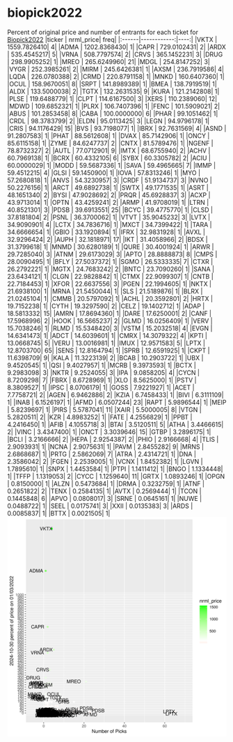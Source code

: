 # biopick2022
Percent of original price and number of entrants for each ticket for [Biopick2022](https://twitter.com/hashtag/Biopick2022)
|ticker |   nrml_price| freq|
|:------|------------:|----:|
|VKTX   | 1559.7826410|    4|
|ADMA   | 1202.8368430|    1|
|CAPR   |  729.0102431|    2|
|ARDX   |  535.4545217|    5|
|VRNA   |  508.7797574|    2|
|CRVS   |  365.1452231|    3|
|DRUG   |  298.9905252|    1|
|MREO   |  265.6249960|   21|
|MDGL   |  254.8147252|    3|
|VYGR   |  252.3985261|    2|
|MIRM   |  245.6426381|    1|
|AXSM   |  236.7919586|    4|
|LQDA   |  226.0780388|    2|
|CRMD   |  220.8791158|    1|
|MNKD   |  160.6407360|    1|
|OCUL   |  158.9670051|    8|
|SRPT   |  141.8989389|    1|
|BMEA   |  138.7919519|    1|
|ALDX   |  133.5000038|    2|
|TGTX   |  132.2631535|    9|
|KURA   |  121.2142808|    1|
|PLSE   |  119.6488779|    1|
|CLPT   |  114.6167500|    3|
|XERS   |  110.2389060|   12|
|MDWD   |  109.6852321|    1|
|PLRX   |  106.7407396|    1|
|FENC   |  101.5909021|    2|
|ABUS   |  101.2853458|    8|
|CABA   |  100.0000000|    6|
|PHAR   |   99.1051462|    1|
|CRDL   |   98.3783799|    2|
|ELDN   |   95.0113425|    3|
|LEGN   |   94.9796178|    1|
|CRIS   |   94.1176429|   15|
|BVS    |   93.7198077|    1|
|IBRX   |   92.7631569|    4|
|ASND   |   91.2807583|    1|
|PHAT   |   88.5612608|    1|
|DVAX   |   85.7142906|    1|
|ONCY   |   85.6115158|    1|
|ZYME   |   84.6247737|    2|
|CNTX   |   81.5789476|    1|
|NGENF  |   78.8732327|    2|
|AUTL   |   77.0712901|    9|
|IMTX   |   68.6755940|    2|
|ACHV   |   60.7969138|    1|
|BCRX   |   60.4332105|    6|
|SYBX   |   60.3305782|    2|
|ACIU   |   60.0000029|    1|
|MODD   |   59.5687336|    1|
|SAVA   |   59.4965665|    7|
|IMMP   |   59.4512215|    4|
|GLSI   |   59.1450900|    1|
|IOVA   |   57.8313246|    1|
|MYO    |   57.2680818|    1|
|ANVS   |   54.3230957|    3|
|CRDF   |   51.9134737|    3|
|NVNO   |   50.2276156|    1|
|ARCT   |   49.6892738|    1|
|SWTX   |   49.1771535|    1|
|ASRT   |   48.1651340|    2|
|BYSI   |   47.9028692|    2|
|PRQR   |   45.6928837|    3|
|ACXP   |   43.9713014|    1|
|OPTN   |   43.4259241|    2|
|ARMP   |   41.9708019|    1|
|LTRN   |   40.8521301|    3|
|PDSB   |   39.6913551|   25|
|BCYC   |   39.4775770|    1|
|CLSD   |   37.8181804|    2|
|PSNL   |   36.3700062|    1|
|VTVT   |   35.9045232|    3|
|LVTX   |   34.9090901|    4|
|LCTX   |   34.7836716|    1|
|MXCT   |   34.7399422|    1|
|TARA   |   34.6666654|    1|
|GBIO   |   33.1920894|    1|
|IFRX   |   32.9831928|    1|
|AVXL   |   32.9296424|    2|
|AUPH   |   32.1818971|   17|
|IKT    |   31.4058966|    2|
|BDSX   |   31.3799618|    1|
|MNMD   |   30.6280189|    1|
|QURE   |   30.4001924|    1|
|ARWR   |   29.7285040|    3|
|ATNM   |   29.6173029|    3|
|APTO   |   28.8888873|    8|
|CMPS   |   28.0090495|    1|
|BFLY   |   27.5037372|    1|
|SGMO   |   26.5333335|    7|
|CTXR   |   26.2792221|    1|
|MGTX   |   24.7683242|    2|
|BNTC   |   23.7090260|    1|
|SANA   |   23.6434121|    1|
|CLGN   |   22.9828842|    1|
|CTMX   |   22.9099307|    1|
|CNTB   |   22.7184453|    1|
|XFOR   |   22.6637556|    3|
|PGEN   |   22.1994605|    1|
|NKTX   |   21.6938100|    1|
|MRNA   |   21.5450044|    1|
|SLS    |   21.5189876|    1|
|BLRX   |   21.0245104|    1|
|CMMB   |   20.5797092|    1|
|ACHL   |   20.3592801|    2|
|HRTX   |   19.7152238|    1|
|CYTH   |   19.3297590|    2|
|CELZ   |   19.1402712|    1|
|ADAP   |   18.5813332|   15|
|AMRN   |   17.8694360|    1|
|DARE   |   17.6250001|    2|
|CANF   |   17.5968996|    2|
|HOOK   |   16.5665237|    2|
|GLMD   |   16.0256409|    1|
|VERV   |   15.7038246|    1|
|RLMD   |   15.5348420|    3|
|VSTM   |   15.2032518|    4|
|EVGN   |   14.6341473|    1|
|ADCT   |   14.6039601|    1|
|CMRX   |   14.3079322|    4|
|KPTI   |   13.0668745|    5|
|VERU   |   13.0016981|    1|
|IMUX   |   12.9571583|    5|
|LPTX   |   12.8703700|   65|
|SENS   |   12.8164794|    1|
|SPRB   |   12.6591925|    1|
|CKPT   |   11.6398709|    9|
|KALA   |   11.3223139|    2|
|BCAB   |   10.2903722|    1|
|UBX    |    9.4520545|    1|
|QSI    |    9.4027957|    1|
|MCRB   |    9.3973593|    1|
|BCTX   |    9.2983098|    3|
|NKTR   |    9.2524055|    3|
|IPA    |    9.0858205|    4|
|CYCN   |    8.7209298|    7|
|FBRX   |    8.6728969|    1|
|XLO    |    8.5625000|    1|
|PSTV   |    8.3809527|    1|
|IPSC   |    8.0706179|    1|
|GOSS   |    7.9221927|    1|
|ACET   |    7.7758721|    2|
|AGEN   |    6.9462886|    2|
|KZIA   |    6.7458433|    1|
|BIVI   |    6.3111109|    1|
|INAB   |    6.1526197|    1|
|AFMD   |    6.0507244|   23|
|RAPT   |    5.9896544|    1|
|MEIP   |    5.8239697|    1|
|PIRS   |    5.5787041|   11|
|XAIR   |    5.5000005|    8|
|VTGN   |    5.2820511|    2|
|KZR    |    4.8983252|    1|
|FATE   |    4.2556829|    1|
|PPBT   |    4.2416450|    1|
|AFIB   |    4.1055718|    3|
|BTAI   |    3.5120511|    5|
|ATHA   |    3.4466615|    2|
|VINC   |    3.4347400|    1|
|ONCT   |    3.3039646|   15|
|GTBP   |    3.2896175|    1|
|BCLI   |    3.2166666|    2|
|HEPA   |    2.9254387|    2|
|PHIO   |    2.9166668|    4|
|TLIS   |    2.9093931|    1|
|NCNA   |    2.9075631|    1|
|PAVM   |    2.8455282|    9|
|MRNS   |    2.6868687|    1|
|PRTG   |    2.5862069|    7|
|ATRA   |    2.4314721|    1|
|DNA    |    2.3586042|    2|
|FGEN   |    2.2539005|    1|
|VCNX   |    1.8452382|    1|
|LGVN   |    1.7895610|    1|
|SNPX   |    1.4453584|    1|
|PTPI   |    1.1411412|    1|
|BNGO   |    1.1334448|    1|
|TFFP   |    1.1319053|    2|
|CYCC   |    1.1259640|   11|
|GRTX   |    1.0893246|    1|
|OPGN   |    0.8150000|    1|
|ALZN   |    0.5473684|    1|
|DRMA   |    0.3232759|    1|
|ATNF   |    0.2651822|    2|
|TENX   |    0.2584135|    1|
|AVTX   |    0.2569444|    1|
|TCON   |    0.1445848|    6|
|APVO   |    0.0808017|    3|
|SRNE   |    0.0645161|    1|
|NUWE   |    0.0488722|    1|
|SEEL   |    0.0175741|    3|
|XXII   |    0.0135383|    3|
|ARDS   |    0.0085837|    1|
|BTTX   |    0.0021505|    1|
![retvspicks](biopicks.png?raw=true)
